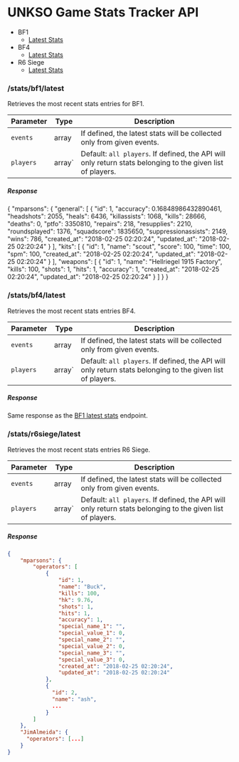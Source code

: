 # UNKSO Game Stats Tracker API

- BF1
    - [Latest Stats](#bf1-latest-stats)
- BF4
    - [Latest Stats](#bf4-latest-stats)
- R6 Siege
    - [Latest Stats](#r6siege-latest-stats)

### /stats/bf1/latest
<a id="bf1-latest-stats"></a>
Retrieves the most recent stats entries for BF1.

| Parameter | Type   | Description                                                                                                |
|-----------|--------|------------------------------------------------------------------------------------------------------------|
| `events`  | array  | If defined, the latest stats will be collected only from given events.                                     |
| `players` | array` | Default: `all players`. If defined, the API will only return stats belonging to the given list of players. |

##### Response

{
    "mparsons": {
        "general": [
            {
                "id": 1,
                "accuracy": 0.16848986432890461,
                "headshots": 2055,
                "heals": 6436,
                "killassists": 1068,
                "kills": 28666,
                "deaths": 0,
                "ptfo": 3350810,
                "repairs": 218,
                "resupplies": 2210,
                "roundsplayed": 1376,
                "squadscore": 1835650,
                "suppressionassists": 2149,
                "wins": 786,
                "created_at": "2018-02-25 02:20:24",
                "updated_at": "2018-02-25 02:20:24"
            }
        ],
        "kits": [
            {
                "id": 1,
                "name": "scout",
                "score": 100,
                "time": 100,
                "spm": 100,
                "created_at": "2018-02-25 02:20:24",
                "updated_at": "2018-02-25 02:20:24"
            }
        ],
        "weapons": [
            {
                "id": 1,
                "name": "Hellriegel 1915 Factory",
                "kills": 100,
                "shots": 1,
                "hits": 1,
                "accuracy": 1,
                "created_at": "2018-02-25 02:20:24",
                "updated_at": "2018-02-25 02:20:24"
            }
        ]
    }
}

### /stats/bf4/latest
<a id="bf4-latest-stats"></a>
Retrieves the most recent stats entries BF4.

| Parameter | Type   | Description                                                                                                |
|-----------|--------|------------------------------------------------------------------------------------------------------------|
| `events`  | array  | If defined, the latest stats will be collected only from given events.                                     |
| `players` | array` | Default: `all players`. If defined, the API will only return stats belonging to the given list of players. |

##### Response
Same response as the [BF1 latest stats](#bf1-latest-stats) endpoint.

### /stats/r6siege/latest
<a id="r6siege-latest-stats"></a>
Retrieves the most recent stats entries R6 Siege.

| Parameter | Type   | Description                                                                                                |
|-----------|--------|------------------------------------------------------------------------------------------------------------|
| `events`  | array  | If defined, the latest stats will be collected only from given events.                                     |
| `players` | array` | Default: `all players`. If defined, the API will only return stats belonging to the given list of players. |

##### Response

```json
{
    "mparsons": {
        "operators": [
            {
                "id": 1,
                "name": "Buck",
                "kills": 100,
                "hk": 9.76,
                "shots": 1,
                "hits": 1,
                "accuracy": 1,
                "special_name_1": "",
                "special_value_1": 0,
                "special_name_2": "",
                "special_value_2": 0,
                "special_name_3": "",
                "special_value_3": 0,
                "created_at": "2018-02-25 02:20:24",
                "updated_at": "2018-02-25 02:20:24"
            },
            {
              "id": 2,
              "name": "ash",
              ...
            }
        ]
    },
    "JimAlmeida": {
      "operators": [...]
    }
}
```